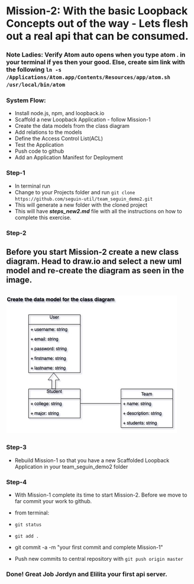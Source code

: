 # Mission-2:  With the basic Loopback Concepts out of the way - Lets flesh out a real api that can be consumed.

### Note Ladies: Verify Atom auto opens when you type atom . in your terminal if yes then your good. Else, create sim link with the following ```ln -s /Applications/Atom.app/Contents/Resources/app/atom.sh /usr/local/bin/atom```

### System Flow:
- Install node.js, npm, and loopback.io
- Scaffold a new Loopback Application - follow Mission-1
- Create the data models from the class diagram
- Add relations to the models
- Define the Access Control List(ACL)
- Test the Application
- Push code to github
- Add an Application Manifest for Deployment

### Step-1
- In terminal run
- Change to your Projects folder and run ```git clone https://github.com/seguin-util/team_seguin_demo2.git```
- This will generate a new folder with the cloned project
- This will have ***steps_new2.md*** file with all the instructions on how to complete this exercise.

### Step-2
Before you start Mission-2 create a new class diagram.  Head to draw.io and select a new uml model and re-create the diagram as seen in the image.
---
![](https://github.com/seguin-util/team_seguin_demo2/blob/master/LoopbackUserDiagram.jpg)
---

### Step-3
- Rebuild Mission-1 so that you have a new Scaffolded Loopback Application in your team_seguin_demo2 folder

### Step-4
- With Mission-1 complete its time to start Mission-2.  Before we move to far commit your work to github.

- from terminal:
- ```git status```  
- ```git add .```
- git commit -a -m "your first commit and complete Mission-1"
- Push new commits to central repository with ```git push origin master```







### Done! Great Job Jordyn and Elilita your first api server.
